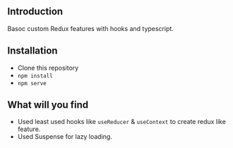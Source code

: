 ## Introduction
Basoc custom Redux features with hooks and typescript.

## Installation
* Clone this repository
* `npm install`
* `npm serve`

## What will you find
* Used least used hooks like `useReducer` & `useContext` to create redux like feature.
* Used Suspense for lazy loading. 
